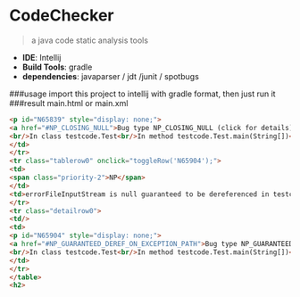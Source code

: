 # CodeChecker
> a java code static analysis tools 

- **IDE**: Intellij
- **Build Tools**:  gradle
- **dependencies**: javaparser / jdt /junit / spotbugs

###usage
import this project to intellij with gradle format, then just run it
###result
main.html or main.xml
```html
<p id="N65839" style="display: none;">
<a href="#NP_CLOSING_NULL">Bug type NP_CLOSING_NULL (click for details)</a>
<br/>In class testcode.Test<br/>In method testcode.Test.main(String[])<br/>Value loaded from fileInputStream<br/>Dereferenced at Test.java:[line 40]</p>
</td>
</tr>
<tr class="tablerow0" onclick="toggleRow('N65904');">
<td>
<span class="priority-2">NP</span>
</td>
<td>errorFileInputStream is null guaranteed to be dereferenced in testcode.Test.main(String[]) on exception path</td>
</tr>
<tr class="detailrow0">
<td/>
<td>
<p id="N65904" style="display: none;">
<a href="#NP_GUARANTEED_DEREF_ON_EXCEPTION_PATH">Bug type NP_GUARANTEED_DEREF_ON_EXCEPTION_PATH (click for details)</a>
<br/>In class testcode.Test<br/>In method testcode.Test.main(String[])<br/>Value loaded from errorFileInputStream<br/>Dereferenced at Test.java:[line 45]<br/>Dereferenced at Test.java:[line 45]<br/>Null value at Test.java:[line 36]<br/>Known null at Test.java:[line 38]</p>
</td>
</tr>
</table>
<h2>
```